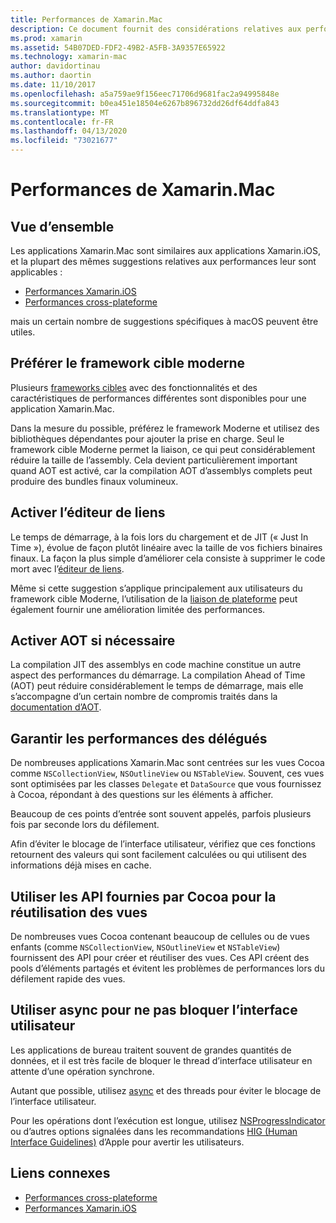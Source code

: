 ```yaml
---
title: Performances de Xamarin.Mac
description: Ce document fournit des considérations relatives aux performances pour les applications Xamarin.Mac. Il traite du framework cible moderne, de l’éditeur de liens, de l’AOA, des délégués, des API Cocoa pour la réutilisation des vues, et du code asynchrone.
ms.prod: xamarin
ms.assetid: 54B07DED-FDF2-49B2-A5FB-3A9357E65922
ms.technology: xamarin-mac
author: davidortinau
ms.author: daortin
ms.date: 11/10/2017
ms.openlocfilehash: a5a759ae9f156eec71706d9681fac2a94995848e
ms.sourcegitcommit: b0ea451e18504e6267b896732dd26df64ddfa843
ms.translationtype: MT
ms.contentlocale: fr-FR
ms.lasthandoff: 04/13/2020
ms.locfileid: "73021677"
---
```

# <a name="xamarinmac-performance"></a>Performances de Xamarin.Mac

## <a name="overview"></a>Vue d’ensemble

Les applications Xamarin.Mac sont similaires aux applications Xamarin.iOS, et la plupart des mêmes suggestions relatives aux performances leur sont applicables :

- [Performances Xamarin.iOS](~/ios/deploy-test/performance.md)
- [Performances cross-plateforme](~/cross-platform/deploy-test/memory-perf-best-practices.md)

mais un certain nombre de suggestions spécifiques à macOS peuvent être utiles.

## <a name="prefer-modern-target-framework"></a>Préférer le framework cible moderne

Plusieurs [frameworks cibles](~/mac/platform/target-framework.md) avec des fonctionnalités et des caractéristiques de performances différentes sont disponibles pour une application Xamarin.Mac.

Dans la mesure du possible, préférez le framework Moderne et utilisez des bibliothèques dépendantes pour ajouter la prise en charge. Seul le framework cible Moderne permet la liaison, ce qui peut considérablement réduire la taille de l’assembly. Cela devient particulièrement important quand AOT est activé, car la compilation AOT d’assemblys complets peut produire des bundles finaux volumineux.

## <a name="enable-the-linker"></a>Activer l’éditeur de liens

Le temps de démarrage, à la fois lors du chargement et de JIT (« Just In Time »), évolue de façon plutôt linéaire avec la taille de vos fichiers binaires finaux. La façon la plus simple d’améliorer cela consiste à supprimer le code mort avec l’[éditeur de liens](~/mac/deploy-test/linker.md).

Même si cette suggestion s’applique principalement aux utilisateurs du framework cible Moderne, l’utilisation de la [liaison de plateforme](~/mac/deploy-test/linker.md) peut également fournir une amélioration limitée des performances.

## <a name="enable-aot-when-appropriate"></a>Activer AOT si nécessaire

La compilation JIT des assemblys en code machine constitue un autre aspect des performances du démarrage. La compilation Ahead of Time (AOT) peut réduire considérablement le temps de démarrage, mais elle s’accompagne d’un certain nombre de compromis traités dans la [documentation d’AOT](~/mac/internals/aot.md).

## <a name="ensure-performant-delegates"></a>Garantir les performances des délégués

De nombreuses applications Xamarin.Mac sont centrées sur les vues Cocoa comme `NSCollectionView`, `NSOutlineView` ou `NSTableView`. Souvent, ces vues sont optimisées par les classes `Delegate` et `DataSource` que vous fournissez à Cocoa, répondant à des questions sur les éléments à afficher.

Beaucoup de ces points d’entrée sont souvent appelés, parfois plusieurs fois par seconde lors du défilement.

Afin d’éviter le blocage de l’interface utilisateur, vérifiez que ces fonctions retournent des valeurs qui sont facilement calculées ou qui utilisent des informations déjà mises en cache.

## <a name="use-cocoa-provided-apis-for-reusing-views"></a>Utiliser les API fournies par Cocoa pour la réutilisation des vues

De nombreuses vues Cocoa contenant beaucoup de cellules ou de vues enfants (comme `NSCollectionView`, `NSOutlineView` et `NSTableView`) fournissent des API pour créer et réutiliser des vues. Ces API créent des pools d’éléments partagés et évitent les problèmes de performances lors du défilement rapide des vues.

## <a name="use-async-and-do-not-block-the-ui"></a>Utiliser async pour ne pas bloquer l’interface utilisateur

Les applications de bureau traitent souvent de grandes quantités de données, et il est très facile de bloquer le thread d’interface utilisateur en attente d’une opération synchrone.

Autant que possible, utilisez [async](~/cross-platform/platform/async.md) et des threads pour éviter le blocage de l’interface utilisateur.

Pour les opérations dont l’exécution est longue, utilisez [NSProgressIndicator](https://docs.microsoft.com/samples/xamarin/mac-samples/progressbarexample) ou d’autres options signalées dans les recommandations [HIG (Human Interface Guidelines)](https://developer.apple.com/macos/human-interface-guidelines/indicators/progress-indicators/) d’Apple pour avertir les utilisateurs.

## <a name="related-links"></a>Liens connexes

- [Performances cross-plateforme](~/cross-platform/deploy-test/memory-perf-best-practices.md)
- [Performances Xamarin.iOS](~/ios/deploy-test/performance.md)
